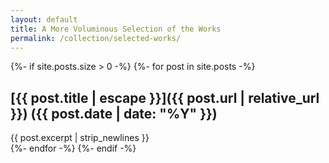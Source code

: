 ```yaml
---
layout: default
title: A More Voluminous Selection of the Works
permalink: /collection/selected-works/
---
```


{%- if site.posts.size > 0 -%}
{%- for post in site.posts -%}
## [{{ post.title | escape }}]({{ post.url | relative_url }}) ({{ post.date | date: "%Y" }})
{{ post.excerpt | strip_newlines }}
<br/>
{%- endfor -%}
{%- endif -%}
